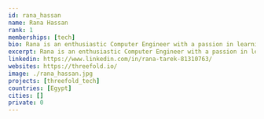 ```yaml
---
id: rana_hassan
name: Rana Hassan
rank: 1
memberships: [tech]
bio: Rana is an enthusiastic Computer Engineer with a passion in learning and development. She enjoys a good cup of coffee and exploring new technologies. Threefold's innovattion bring great technology and new ideas to the world. Being a part of that is definetly a lifechanging experience.
excerpt: Rana is an enthusiastic Computer Engineer with a passion in learning and development.
linkedin: https://www.linkedin.com/in/rana-tarek-81310763/
websites: https://threefold.io/
image: ./rana_hassan.jpg
projects: [threefold_tech]
countries: [Egypt]
cities: []
private: 0
---
```

